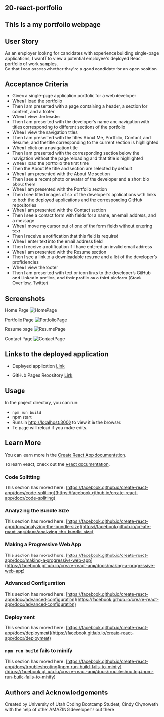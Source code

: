 
## 20-react-portfolio

## This is a my portfolio webpage


## User Story
As an employer looking for candidates with experience building single-page applications, I wantT to view a potential employee's deployed React portfolio of work samples.  
So that I can assess whether they're a good candidate for an open position


## Acceptance Criteria

- Given a single-page application portfolio for a web developer
- When I load the portfolio
- Then I am presented with a page containing a header, a section for content, and a footer
- When I view the header
- Then I am presented with the developer's name and navigation with titles corresponding to different sections of the portfolio
- When I view the navigation titles
- Then I am presented with the titles About Me, Portfolio, Contact, and Resume, and the title corresponding to the current section is highlighted
- When I click on a navigation title
- Then I am presented with the corresponding section below the navigation without the page reloading and that title is highlighted
- When I load the portfolio the first time
- Then the About Me title and section are selected by default
- When I am presented with the About Me section
- Then I see a recent photo or avatar of the developer and a short bio about them
- When I am presented with the Portfolio section
- Then I see titled images of six of the developer’s applications with links to both the deployed applications and the corresponding GitHub repositories
- When I am presented with the Contact section
- Then I see a contact form with fields for a name, an email address, and a message
- When I move my cursor out of one of the form fields without entering text
- Then I receive a notification that this field is required
- When I enter text into the email address field
- Then I receive a notification if I have entered an invalid email address
- When I am presented with the Resume section
- Then I see a link to a downloadable resume and a list of the developer’s proficiencies
- When I view the footer
- Then I am presented with text or icon links to the developer’s GitHub and LinkedIn profiles, and their profile on a third platform (Stack Overflow, Twitter)


## Screenshots

Home Page
![HomePage](https://user-images.githubusercontent.com/105569378/204714135-5eefcba8-588f-4736-81e4-c14b422f6c45.png)

Portfolio Page
![PortfolioPage](https://user-images.githubusercontent.com/105569378/204714143-73b67af2-7cc1-4017-94c5-2190cf685235.png)

Resume page
![ResumePage](https://user-images.githubusercontent.com/105569378/204714161-93cf8ad8-282f-4c6f-a68e-c3589ccbf3d7.png)

Contact Page
![ContactPage](https://user-images.githubusercontent.com/105569378/204714179-f81396e6-940d-437e-8498-6d8553cb3dff.png)

## Links to the deployed application

* Deployed application 
[Link](http://localhost:3000/20-react-portfolio#/)

* GitHub Pages Repository
[Link](https://github.com/Cinderbeast/20-React-Portfolio/tree/gh-pages)


## Usage

In the project directory, you can run:

- `npm run build`
- npm start
- Runs in [http://localhost:3000](http://localhost:3000) to view it in the browser.
- Te page will reload if you make edits.


## Learn More

You can learn more in the [Create React App documentation](https://facebook.github.io/create-react-app/docs/getting-started).

To learn React, check out the [React documentation](https://reactjs.org/).

### Code Splitting

This section has moved here: [https://facebook.github.io/create-react-app/docs/code-splitting](https://facebook.github.io/create-react-app/docs/code-splitting)

### Analyzing the Bundle Size

This section has moved here: [https://facebook.github.io/create-react-app/docs/analyzing-the-bundle-size](https://facebook.github.io/create-react-app/docs/analyzing-the-bundle-size)

### Making a Progressive Web App

This section has moved here: [https://facebook.github.io/create-react-app/docs/making-a-progressive-web-app](https://facebook.github.io/create-react-app/docs/making-a-progressive-web-app)

### Advanced Configuration

This section has moved here: [https://facebook.github.io/create-react-app/docs/advanced-configuration](https://facebook.github.io/create-react-app/docs/advanced-configuration)

### Deployment

This section has moved here: [https://facebook.github.io/create-react-app/docs/deployment](https://facebook.github.io/create-react-app/docs/deployment)

### `npm run build` fails to minify

This section has moved here: [https://facebook.github.io/create-react-app/docs/troubleshooting#npm-run-build-fails-to-minify](https://facebook.github.io/create-react-app/docs/troubleshooting#npm-run-build-fails-to-minify)


## Authors and Acknowledgements
Created by University of Utah Coding Bootcamp Student, Cindy Chynoweth with the help of other AMAZING developer's out there

